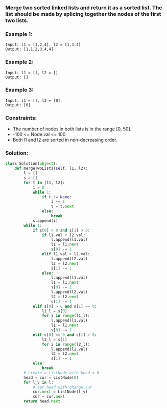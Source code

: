 ### Merge two sorted linked lists and return it as a sorted list. The list should be made by splicing together the nodes of the first two lists.

### Example 1:
```
Input: l1 = [1,2,4], l2 = [1,3,4]
Output: [1,1,2,3,4,4]
```

### Example 2:
```
Input: l1 = [], l2 = []
Output: []
```

### Example 3:
```
Input: l1 = [], l2 = [0]
Output: [0]
```

### Constraints:
- The number of nodes in both lists is in the range [0, 50].  
- -100 <= Node.val <= 100  
- Both l1 and l2 are sorted in non-decreasing order.  

### Solution: 
```python
class Solution(object):
    def mergeTwoLists(self, l1, l2):
        l = []
        s = []
        for t in [l1, l2]:
            i = 0
            while 1:
                if t != None:
                    i += 1
                    t = t.next
                else:
                    break
            s.append(i)
        while 1:
            if s[0] > 0 and s[1] > 0:
                if l1.val < l2.val:
                    l.append(l1.val)
                    l1 = l1.next
                    s[0] -= 1
                elif l1.val > l2.val:
                    l.append(l2.val)
                    l2 = l2.next
                    s[1] -= 1
                else:
                    l.append(l1.val)
                    l1 = l1.next
                    s[0] -= 1
                    l.append(l2.val)
                    l2 = l2.next
                    s[1] -= 1
            elif s[0] > 0 and s[1] == 0:
                l1_l = s[0]
                for i in range(l1_l):
                    l.append(l1.val)
                    l1 = l1.next
                    s[0] -= 1
            elif s[0] == 0 and s[1] > 0:
                l2_l = s[1]
                for i in range(l2_l):
                    l.append(l2.val)
                    l2 = l2.next
                    s[1] -= 1
            else:
                break
        # create a ListNode with head = 0
        head = cur = ListNode(0)
        for l_v in l:
            # set head with change cur
            cur.next = ListNode(l_v)
            cur = cur.next
        return head.next
```